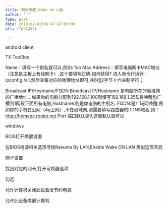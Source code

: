 ```yaml
---
title: 网络唤醒 Wake On LAN
author: "-"
type: post
date: 2019-02-02T06:47:47+00:00
url: /?p=13531

---
```

android client

TX ToolBox

Name：填写一个别名就可以,例如: foo
Mac Address：填写电脑网卡MAC地址（注意是主板上有线网卡）,这个要填写正确,如何获得? 进入命令行运行：ipconfig /all,然后查看对应的物理地址即可,共6组2字节十六进制字符；

Broadcast IP/Hostname/FQDN
Broadcast IP/Hostname 是电脑所在的局域网的广播地址：如果你的电脑分配到192.168.1.100则填写192.168.1.255,将唤醒包广播到1网段下面所有电脑,Hostname:则是你电脑的主机名.
FQDN:是广域网唤醒,例如你的手机在公网（4g上网）,不在局域网,则需要填写路由器的DDNS域名,如：http://homepc.router.net
Port 端口默认是9,这里默认就可以



windows

BIOS打开唤醒设置
  
在BIOS电源相关选项寻找Resume By LAN,Enable Wake ON LAN 类似选项开启
  
网卡设置
  
找到对应的网卡,打开可唤醒选项

勾选
  
允许计算机关闭此设备发节约电源
  
允许此设备唤醒计算机

